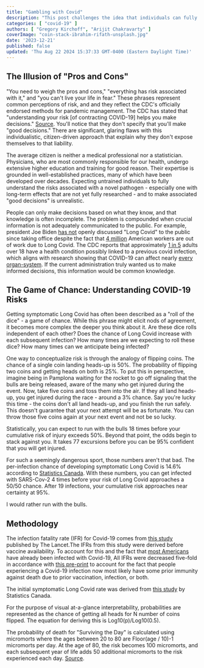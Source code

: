 ```yaml
---
title: "Gambling with Covid"
description: "This post challenges the idea that individuals can fully understand and manage their own risk without proper information, highlighting the dangers of incomplete knowledge in pandemic decision-making."
categories: [ "covid-19" ]
authors: [ "Gregory Kirchoff", "Arijit Chakravarty" ]
coverImage: "coin-stack-ibrahim-rifath-unsplash.jpg"
date: '2023-12-21'
published: false
updated: 'Thu Aug 22 2024 15:37:33 GMT-0400 (Eastern Daylight Time)'
---
```

<script> // usables
	import RecipeCard from '$lib/components/usables/RecipeCard/RecipeCard.svelte';

  import CovidCoins from '$lib/components/internal/projects/CovidCoins/CovidCoins.svelte';
  
</script>

<CovidCoins mode="instance" />

## The Illusion of "Pros and Cons"

"You need to weigh the pros and cons," "everything has risk associated with it," and  "you can't live your life in fear." These phrases represent common perceptions of risk, and and they reflect the CDC's officially endorsed methods for pandemic management. The CDC has stated that "understanding your risk [of contracting COVID-19] helps you make decisions." [Source](https://archive.cdc.gov/www_cdc_gov/coronavirus/2019-ncov/your-health/understanding-risk_1709314735.html).  You'll notice that they don't specify that you'll make "good decisions." There are significant, glaring flaws with this individualistic, citizen-driven approach that explain why they don't expose themselves to that liability.

The average citizen is neither a medical professional nor a statistician. Physicians, who are most commonly responsible for our health, undergo extensive higher education and training for good reason. Their expertise is grounded in well-established practices, many of which have been developed over decades. Expecting untrained individuals to fully understand the risks associated with a novel pathogen - especially one with long-term effects that are not yet fully researched - and to make associated "good decisions" is unrealistic.

People can only make decisions based on what they know, and that knowledge is often incomplete. The problem is compounded when crucial information is not adequately communicated to the public. For example, president Joe Biden [has not](https://www.youtube.com/watch?v=RZUBLTph5uw&t=490s) openly discussed "Long Covid" to the public since taking office despite the fact that [4 million](https://www.brookings.edu/articles/new-data-shows-long-covid-is-keeping-as-many-as-4-million-people-out-of-work/) American workers are out of work due to Long Covid. The CDC reports that approximately [1 in 5](https://www.cdc.gov/mmwr/volumes/71/wr/mm7121e1.htm) adults over 18 have a health condition possibly linked to a previous covid infection, which aligns with research showing that COVID-19 can affect nearly [every organ-system](https://www.ncbi.nlm.nih.gov/pmc/articles/PMC9839201/). If the current administration truly wanted us to make informed decisions, this information would be common knowledge.

## The Game of Chance: Understanding COVID-19 Risks

Getting symptomatic Long Covid has often been described as a "roll of the dice" - a game of chance. While this phrase might elicit nods of agreement, it becomes more complex the deeper you think about it. Are these dice rolls independent of each other? Does the chance of Long Covid increase with each subsequent infection? How many times are we expecting to roll these dice? How many times can we anticipate being infected?

One way to conceptualize risk is through the analogy of flipping coins. The chance of a single coin landing heads-up is 50%. The probability of flipping two coins and getting heads on both is 25%. To put this in perspective, imagine being in Pamplona waiting for the rocket to go off signaling that the bulls are being released, aware of the many who get injured during the event. Now, take five coins and toss them into the air. If they all land heads-up, you get injured during the race - around a 3% chance. Say you're lucky this time - the coins don't all land heads-up, and you finish the run safely. This doesn't guarantee that your next attempt will be as fortunate. You can throw those five coins again at your next event and not be so lucky.

Statistically, you can expect to run with the bulls 18 times before your cumulative risk of injury exceeds 50%. Beyond that point, the odds begin to stack against you. It takes 77 excursions before you can be 95% confident that you will get injured.

For such a seemingly dangerous sport, those numbers aren't that bad. The per-infection chance of developing symptomatic Long Covid is 14.6% according to [Statistics Canada](https://www150.statcan.gc.ca/n1/pub/75-006-x/2023001/article/00015-eng.htm). With these numbers, you can get infected with SARS-Cov-2 4 times before your risk of Long Covid approaches a 50/50 chance. After 19 infections, your cumulative risk approaches near certainty at 95%.

I would rather run with the bulls.

## Methodology

The infection fatality rate (IFR) for Covid-19 comes from [this study](https://www.thelancet.com/journals/lancet/article/PIIS0140-6736(21)02867-1/fulltext#seccestitle140) published by The Lancet.The IFRs from this study were derived before vaccine availability. To account for this and the fact that [most Americans](https://www.usnews.com/news/health-news/articles/2023-07-05/more-than-three-quarters-of-americans-16-and-older-have-been-infected-with-covid-cdc#:~:text=Health%20News-,More%20Than%20Three%2DQuarters%20of%20Americans%2016%20and%20Older,Been%20Infected%20With%20COVID%3A%20CDC&text=July%205%2C%202023%2C%20at%207%3A13%20a.m.&text=WEDNESDAY%2C%20July%205%2C%202023%20(,once%2C%20new%20government%20data%20shows)) have already been infected with Covid-19, All IFRs were decreased five-fold in accordance with [this pre-print](https://www.medrxiv.org/content/10.1101/2023.02.26.23286471v2.full.pdf) to account for the fact that people experiencing a Covid-19 infection now most likely have some prior immunity against death due to prior vaccination, infection, or both.

The initial symptomatic Long Covid rate was derived from [this study](https://www150.statcan.gc.ca/n1/pub/75-006-x/2023001/article/00015-eng.htm) by Statistics Canada.

For the purpose of visual at-a-glance interpretability, probabilities are represented as the chance of getting all heads for N number of coins flipped. The equation for deriving this is Log10(p)/Log10(0.5).

The probability of death for "Surviving the Day" is calculated using micromorts where the ages between 20 to 80 are Floor(age / 10)-1 micromorts per day. At the age of 80, the risk becomes 100 micromorts, and each subsequent year of life adds 50 additional micromorts to the risk experienced each day. [Source](https://nc233.com/2020/03/micromorts-how-much-risk-of-death-would-you-accept/).